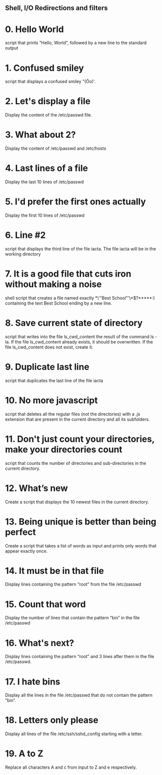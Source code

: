 ## Shell, I/O Redirections and filters
# 0. Hello World
script that prints “Hello, World”, followed by a new line to the standard output

# 1. Confused smiley
script that displays a confused smiley "(Ôo)'.

# 2. Let's display a file
Display the content of the /etc/passwd file.

# 3. What about 2?
Display the content of /etc/passwd and /etc/hosts

# 4. Last lines of a file
Display the last 10 lines of /etc/passwd

# 5. I'd prefer the first ones actually
Display the first 10 lines of /etc/passwd

# 6. Line #2
script that displays the third line of the file iacta. The file iacta will be in the working directory

# 7. It is a good file that cuts iron without making a noise
shell script that creates a file named exactly \*\\'"Best School"\'\\*$\?\*\*\*\*\*:) containing the text Best School ending by a new line.

# 8. Save current state of directory
script that writes into the file ls_cwd_content the result of the command ls -la. If the file ls_cwd_content already exists, it should be overwritten. If the file ls_cwd_content does not exist, create it.

# 9. Duplicate last line
script that duplicates the last line of the file iacta

# 10. No more javascript
script that deletes all the regular files (not the directories) with a .js extension that are present in the current directory and all its subfolders.

# 11. Don't just count your directories, make your directories count
script that counts the number of directories and sub-directories in the current directory.

# 12. What’s new
Create a script that displays the 10 newest files in the current directory.

# 13. Being unique is better than being perfect
Create a script that takes a list of words as input and prints only words that appear exactly once.

# 14. It must be in that file
Display lines containing the pattern “root” from the file /etc/passwd

# 15. Count that word
Display the number of lines that contain the pattern “bin” in the file /etc/passwd

# 16. What's next?
Display lines containing the pattern “root” and 3 lines after them in the file /etc/passwd.

# 17. I hate bins
Display all the lines in the file /etc/passwd that do not contain the pattern “bin”.

# 18. Letters only please
Display all lines of the file /etc/ssh/sshd_config starting with a letter.


# 19. A to Z
Replace all characters A and c from input to Z and e respectively.
